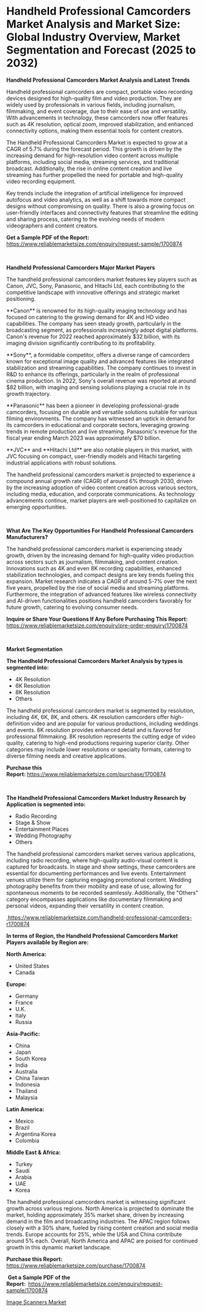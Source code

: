 <p><h1>Handheld Professional Camcorders Market Analysis and Market Size: Global Industry Overview, Market Segmentation and Forecast (2025 to 2032)</h1></p><p><strong>Handheld Professional Camcorders Market Analysis and Latest Trends</strong></p>
<p><p>Handheld professional camcorders are compact, portable video recording devices designed for high-quality film and video production. They are widely used by professionals in various fields, including journalism, filmmaking, and event coverage, due to their ease of use and versatility. With advancements in technology, these camcorders now offer features such as 4K resolution, optical zoom, improved stabilization, and enhanced connectivity options, making them essential tools for content creators.</p><p>The Handheld Professional Camcorders Market is expected to grow at a CAGR of 5.7% during the forecast period. This growth is driven by the increasing demand for high-resolution video content across multiple platforms, including social media, streaming services, and traditional broadcast. Additionally, the rise in online content creation and live streaming has further propelled the need for portable and high-quality video recording equipment. </p><p>Key trends include the integration of artificial intelligence for improved autofocus and video analytics, as well as a shift towards more compact designs without compromising on quality. There is also a growing focus on user-friendly interfaces and connectivity features that streamline the editing and sharing process, catering to the evolving needs of modern videographers and content creators.</p></p>
<p><strong>Get a Sample PDF of the Report:&nbsp;</strong> <a href="https://www.reliablemarketsize.com/enquiry/request-sample/1700874?utm_campaign=1901&utm_medium=2&utm_source=Github&utm_content=ia&utm_term=09012025&utm_id=handheld-professional-camcorders">https://www.reliablemarketsize.com/enquiry/request-sample/1700874</a></p>
<p>&nbsp;</p>
<p><strong>Handheld Professional Camcorders Major Market Players</strong></p>
<p><p>The handheld professional camcorders market features key players such as Canon, JVC, Sony, Panasonic, and Hitachi Ltd, each contributing to the competitive landscape with innovative offerings and strategic market positioning.</p><p>**Canon** is renowned for its high-quality imaging technology and has focused on catering to the growing demand for 4K and HD video capabilities. The company has seen steady growth, particularly in the broadcasting segment, as professionals increasingly adopt digital platforms. Canon's revenue for 2022 reached approximately $32 billion, with its imaging division significantly contributing to its profitability.</p><p>**Sony**, a formidable competitor, offers a diverse range of camcorders known for exceptional image quality and advanced features like integrated stabilization and streaming capabilities. The company continues to invest in R&D to enhance its offerings, particularly in the realm of professional cinema production. In 2022, Sony's overall revenue was reported at around $82 billion, with imaging and sensing solutions playing a crucial role in its growth trajectory.</p><p>**Panasonic** has been a pioneer in developing professional-grade camcorders, focusing on durable and versatile solutions suitable for various filming environments. The company has witnessed an uptick in demand for its camcorders in educational and corporate sectors, leveraging growing trends in remote production and live streaming. Panasonic's revenue for the fiscal year ending March 2023 was approximately $70 billion.</p><p>**JVC** and **Hitachi Ltd** are also notable players in this market, with JVC focusing on compact, user-friendly models and Hitachi targeting industrial applications with robust solutions.</p><p>The handheld professional camcorders market is projected to experience a compound annual growth rate (CAGR) of around 6% through 2030, driven by the increasing adoption of video content creation across various sectors, including media, education, and corporate communications. As technology advancements continue, market players are well-positioned to capitalize on emerging opportunities.</p></p>
<p>&nbsp;</p>
<p><strong>What Are The Key Opportunities For Handheld Professional Camcorders Manufacturers?</strong></p>
<p><p>The handheld professional camcorders market is experiencing steady growth, driven by the increasing demand for high-quality video production across sectors such as journalism, filmmaking, and content creation. Innovations such as 4K and even 8K recording capabilities, enhanced stabilization technologies, and compact designs are key trends fueling this expansion. Market research indicates a CAGR of around 5-7% over the next five years, propelled by the rise of social media and streaming platforms. Furthermore, the integration of advanced features like wireless connectivity and AI-driven functionalities positions handheld camcorders favorably for future growth, catering to evolving consumer needs.</p></p>
<p><strong>Inquire or Share Your Questions If Any Before Purchasing This Report:</strong> <a href="https://www.reliablemarketsize.com/enquiry/pre-order-enquiry/1700874?utm_campaign=1901&utm_medium=2&utm_source=Github&utm_content=ia&utm_term=09012025&utm_id=handheld-professional-camcorders">https://www.reliablemarketsize.com/enquiry/pre-order-enquiry/1700874</a></p>
<p>&nbsp;</p>
<p><strong>Market Segmentation</strong></p>
<p><strong>The Handheld Professional Camcorders Market Analysis by types is segmented into:</strong></p>
<p><ul><li>4K Resolution</li><li>6K Resolution</li><li>8K Resolution</li><li>Others</li></ul></p>
<p><p>The handheld professional camcorders market is segmented by resolution, including 4K, 6K, 8K, and others. 4K resolution camcorders offer high-definition video and are popular for various productions, including weddings and events. 6K resolution provides enhanced detail and is favored for professional filmmaking. 8K resolution represents the cutting edge of video quality, catering to high-end productions requiring superior clarity. Other categories may include lower resolutions or specialty formats, catering to diverse filming needs and creative applications.</p></p>
<p><strong>Purchase this Report:&nbsp;</strong><a href="https://www.reliablemarketsize.com/purchase/1700874?utm_campaign=1901&utm_medium=2&utm_source=Github&utm_content=ia&utm_term=09012025&utm_id=handheld-professional-camcorders">https://www.reliablemarketsize.com/purchase/1700874</a></p>
<p>&nbsp;</p>
<p><strong>The Handheld Professional Camcorders Market Industry Research by Application is segmented into:</strong></p>
<p><ul><li>Radio Recording</li><li>Stage & Show</li><li>Entertainment Places</li><li>Wedding Photography</li><li>Others</li></ul></p>
<p><p>The handheld professional camcorders market serves various applications, including radio recording, where high-quality audio-visual content is captured for broadcasts. In stage and show settings, these camcorders are essential for documenting performances and live events. Entertainment venues utilize them for capturing engaging promotional content. Wedding photography benefits from their mobility and ease of use, allowing for spontaneous moments to be recorded seamlessly. Additionally, the "Others" category encompasses applications like documentary filmmaking and personal videos, expanding their versatility in content creation.</p></p>
<p><a href="https://www.reliablemarketsize.com/handheld-professional-camcorders-r1700874?utm_campaign=1901&utm_medium=2&utm_source=Github&utm_content=ia&utm_term=09012025&utm_id=handheld-professional-camcorders">&nbsp;https://www.reliablemarketsize.com/handheld-professional-camcorders-r1700874</a></p>
<p><strong>In terms of Region, the Handheld Professional Camcorders Market Players available by Region are:</strong></p>
<p>
    <p> <strong> North America: </strong>
        <ul>
            <li>United States</li>
            <li>Canada</li>
        </ul>
        </p> 
    <p> <strong> Europe: </strong>
        <ul>
            <li>Germany</li>
            <li>France</li>
            <li>U.K.</li>
            <li>Italy</li>
            <li>Russia</li>
        </ul>
        </p> 
    <p> <strong> Asia-Pacific: </strong>
        <ul>
            <li>China</li>
            <li>Japan</li>
            <li>South Korea</li>
            <li>India</li>
            <li>Australia</li>
            <li>China Taiwan</li>
            <li>Indonesia</li>
            <li>Thailand</li>
            <li>Malaysia</li>
        </ul>
        </p> 
    <p> <strong> Latin America: </strong>
        <ul>
            <li>Mexico</li>
            <li>Brazil</li>
            <li>Argentina Korea</li>
            <li>Colombia</li>
        </ul>
        </p> 
    <p> <strong> Middle East & Africa: </strong>
        <ul>
            <li>Turkey</li>
            <li>Saudi</li>
            <li>Arabia</li>
            <li>UAE</li>
            <li>Korea</li>
        </ul>
    </p>
    </p>
<p><p>The handheld professional camcorders market is witnessing significant growth across various regions. North America is projected to dominate the market, holding approximately 35% market share, driven by increasing demand in the film and broadcasting industries. The APAC region follows closely with a 30% share, fueled by rising content creation and social media trends. Europe accounts for 25%, while the USA and China contribute around 5% each. Overall, North America and APAC are poised for continued growth in this dynamic market landscape.</p></p>
<p><strong>Purchase this Report: </strong><a href="https://www.reliablemarketsize.com/purchase/1700874?utm_campaign=1901&utm_medium=2&utm_source=Github&utm_content=ia&utm_term=09012025&utm_id=handheld-professional-camcorders">https://www.reliablemarketsize.com/purchase/1700874</a></p>
<p>&nbsp;<strong>Get a Sample PDF of the Report:&nbsp;&nbsp;</strong><a href="https://www.reliablemarketsize.com/enquiry/request-sample/1700874?utm_campaign=1901&utm_medium=2&utm_source=Github&utm_content=ia&utm_term=09012025&utm_id=handheld-professional-camcorders">https://www.reliablemarketsize.com/enquiry/request-sample/1700874</a></p>
<p><strong></strong></p>
<p><p><a href="https://github.com/AKSHATREPORTPRIME/Market-Research-Report-List-6/blob/main/image-scanners-market.md?utm_campaign=1901&utm_medium=2&utm_source=Github&utm_content=ia&utm_term=09012025&utm_id=handheld-professional-camcorders">Image Scanners Market</a></p></p>